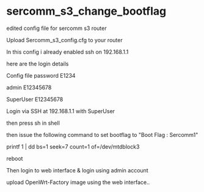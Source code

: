 # sercomm_s3_change_bootflag
edited config file for sercomm s3 router

Upload Sercomm_s3_config.cfg to your router

In this config i already enabled ssh on 192.168.1.1

here are the login details

Config file password  E1234

admin   E12345678

SuperUser E12345678

Login via SSH at 192.168.1.1 with SuperUser

then press sh in shell

then issue the following command to set bootflag to "Boot Flag : Sercomm1"

printf 1 | dd bs=1 seek=7 count=1 of=/dev/mtdblock3

reboot

Then login to web interface & login using admin account

upload OpenWrt-Factory image using the web interface..
